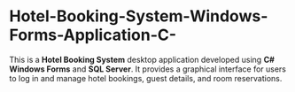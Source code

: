 # Hotel-Booking-System-Windows-Forms-Application-C-
This is a **Hotel Booking System** desktop application developed using **C# Windows Forms** and **SQL Server**. It provides a graphical interface for users to log in and manage hotel bookings, guest details, and room reservations.
